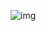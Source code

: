 ![img]("https://github.com/ressafy/Backbone_RyeoRyeo/tree/main/%EC%82%AC%EC%A0%84%ED%95%99%EC%8A%B5/img/1959.PNG" )